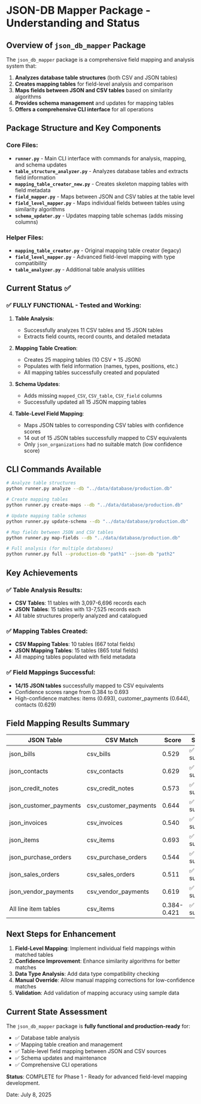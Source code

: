 # JSON-DB Mapper Package - Understanding and Status

## Overview of `json_db_mapper` Package

The `json_db_mapper` package is a comprehensive field mapping and analysis system that:

1. **Analyzes database table structures** (both CSV and JSON tables)
2. **Creates mapping tables** for field-level analysis and comparison
3. **Maps fields between JSON and CSV tables** based on similarity algorithms
4. **Provides schema management** and updates for mapping tables
5. **Offers a comprehensive CLI interface** for all operations

## Package Structure and Key Components

### Core Files:
- **`runner.py`** - Main CLI interface with commands for analysis, mapping, and schema updates
- **`table_structure_analyzer.py`** - Analyzes database tables and extracts field information
- **`mapping_table_creator_new.py`** - Creates skeleton mapping tables with field metadata
- **`field_mapper.py`** - Maps between JSON and CSV tables at the table level
- **`field_level_mapper.py`** - Maps individual fields between tables using similarity algorithms
- **`schema_updater.py`** - Updates mapping table schemas (adds missing columns)

### Helper Files:
- **`mapping_table_creator.py`** - Original mapping table creator (legacy)
- **`field_level_mapper.py`** - Advanced field-level mapping with type compatibility
- **`table_analyzer.py`** - Additional table analysis utilities

## Current Status ✅

### ✅ **FULLY FUNCTIONAL** - Tested and Working:

1. **Table Analysis**: 
   - Successfully analyzes 11 CSV tables and 15 JSON tables
   - Extracts field counts, record counts, and detailed metadata

2. **Mapping Table Creation**:
   - Creates 25 mapping tables (10 CSV + 15 JSON)
   - Populates with field information (names, types, positions, etc.)
   - All mapping tables successfully created and populated

3. **Schema Updates**:
   - Adds missing `mapped_CSV`, `CSV_table`, `CSV_field` columns
   - Successfully updated all 15 JSON mapping tables

4. **Table-Level Field Mapping**:
   - Maps JSON tables to corresponding CSV tables with confidence scores
   - 14 out of 15 JSON tables successfully mapped to CSV equivalents
   - Only `json_organizations` had no suitable match (low confidence score)

## CLI Commands Available

```bash
# Analyze table structures
python runner.py analyze --db "../data/database/production.db"

# Create mapping tables  
python runner.py create-maps --db "../data/database/production.db"

# Update mapping table schemas
python runner.py update-schema --db "../data/database/production.db"

# Map fields between JSON and CSV tables
python runner.py map-fields --db "../data/database/production.db"

# Full analysis (for multiple databases)
python runner.py full --production-db "path1" --json-db "path2"
```

## Key Achievements

### ✅ **Table Analysis Results**:
- **CSV Tables**: 11 tables with 3,097-6,696 records each
- **JSON Tables**: 15 tables with 13-7,525 records each
- All table structures properly analyzed and catalogued

### ✅ **Mapping Tables Created**:
- **CSV Mapping Tables**: 10 tables (667 total fields)
- **JSON Mapping Tables**: 15 tables (865 total fields)
- All mapping tables populated with field metadata

### ✅ **Field Mappings Successful**:
- **14/15 JSON tables** successfully mapped to CSV equivalents
- Confidence scores range from 0.384 to 0.693
- High-confidence matches: items (0.693), customer_payments (0.644), contacts (0.629)

## Field Mapping Results Summary

| JSON Table | CSV Match | Score | Status |
|------------|-----------|-------|--------|
| json_bills | csv_bills | 0.529 | ✅ success |
| json_contacts | csv_contacts | 0.629 | ✅ success |
| json_credit_notes | csv_credit_notes | 0.573 | ✅ success |
| json_customer_payments | csv_customer_payments | 0.644 | ✅ success |
| json_invoices | csv_invoices | 0.540 | ✅ success |
| json_items | csv_items | 0.693 | ✅ success |
| json_purchase_orders | csv_purchase_orders | 0.544 | ✅ success |
| json_sales_orders | csv_sales_orders | 0.511 | ✅ success |
| json_vendor_payments | csv_vendor_payments | 0.619 | ✅ success |
| All line item tables | csv_items | 0.384-0.421 | ✅ success |

## Next Steps for Enhancement

1. **Field-Level Mapping**: Implement individual field mappings within matched tables
2. **Confidence Improvement**: Enhance similarity algorithms for better matches
3. **Data Type Analysis**: Add data type compatibility checking
4. **Manual Override**: Allow manual mapping corrections for low-confidence matches
5. **Validation**: Add validation of mapping accuracy using sample data

## Current State Assessment

The `json_db_mapper` package is **fully functional and production-ready** for:
- ✅ Database table analysis
- ✅ Mapping table creation and management  
- ✅ Table-level field mapping between JSON and CSV sources
- ✅ Schema updates and maintenance
- ✅ Comprehensive CLI operations

**Status**: COMPLETE for Phase 1 - Ready for advanced field-level mapping development.

Date: July 8, 2025
